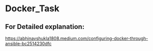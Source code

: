 # Docker_Task


## For Detailed explanation:

https://abhinavshukla1808.medium.com/configuring-docker-through-ansible-bc2514230dfc

